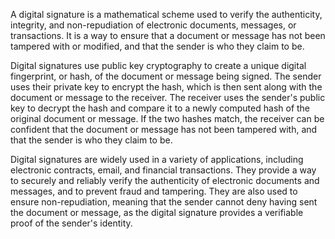 A digital signature is a mathematical scheme used to verify the authenticity, integrity, and non-repudiation of electronic documents, messages, or transactions. It is a way to ensure that a document or message has not been tampered with or modified, and that the sender is who they claim to be.

Digital signatures use public key cryptography to create a unique digital fingerprint, or hash, of the document or message being signed. The sender uses their private key to encrypt the hash, which is then sent along with the document or message to the receiver. The receiver uses the sender's public key to decrypt the hash and compare it to a newly computed hash of the original document or message. If the two hashes match, the receiver can be confident that the document or message has not been tampered with, and that the sender is who they claim to be.

Digital signatures are widely used in a variety of applications, including electronic contracts, email, and financial transactions. They provide a way to securely and reliably verify the authenticity of electronic documents and messages, and to prevent fraud and tampering. They are also used to ensure non-repudiation, meaning that the sender cannot deny having sent the document or message, as the digital signature provides a verifiable proof of the sender's identity.